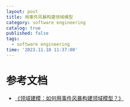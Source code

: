 ```yaml
---
layout: post
title: 用事件风暴构建领域模型 
category: software engineering
catalog: true
published: false
tags:
  - software engineering
time: '2023.11.18 11:37:00'
---
```


# 参考文档
- [《领域建模：如何用事件风暴构建领域模型？》](https://zq99299.github.io/note-book2/ddd/03/02.html#%E4%BA%8B%E4%BB%B6%E9%A3%8E%E6%9A%B4%E9%9C%80%E8%A6%81%E5%87%86%E5%A4%87%E4%BA%9B%E4%BB%80%E4%B9%88)
